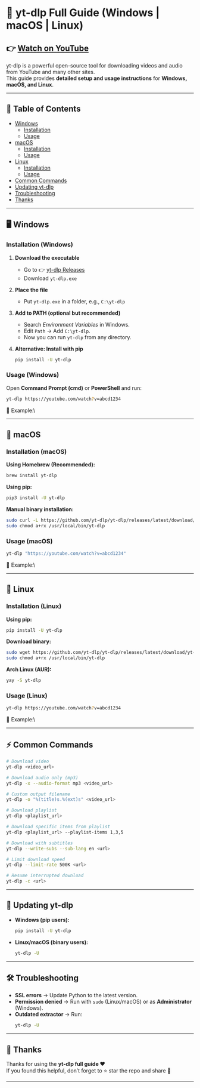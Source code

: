 # 🎥 yt-dlp Full Guide (Windows | macOS | Linux)

👉 [Watch on YouTube](https://youtube.com/@codebash10010?si=_iT9ZHNks9ZaN4d5)
---

yt-dlp is a powerful open-source tool for downloading videos and audio from YouTube and many other sites.\
This guide provides **detailed setup and usage instructions** for **Windows, macOS, and Linux**.

---

## 📑 Table of Contents

- [Windows](#️-windows)
  - [Installation](#installation-windows)
  - [Usage](#usage-windows)
- [macOS](#-macos)
  - [Installation](#installation-macos)
  - [Usage](#usage-macos)
- [Linux](#-linux)
  - [Installation](#installation-linux)
  - [Usage](#usage-linux)
- [Common Commands](#⚡-common-commands)
- [Updating yt-dlp](#🔄-updating-yt-dlp)
- [Troubleshooting](#🛠️-troubleshooting)
- [Thanks](#-thanks)

---

## 🖥️ Windows

### Installation (Windows)

1. **Download the executable**

   - Go to 👉 [yt-dlp Releases](https://github.com/yt-dlp/yt-dlp/releases/latest)
   - Download `yt-dlp.exe`

2. **Place the file**

   - Put `yt-dlp.exe` in a folder, e.g., `C:\yt-dlp`

3. **Add to PATH (optional but recommended)**

   - Search *Environment Variables* in Windows.
   - Edit `Path` → Add `C:\yt-dlp`.
   - Now you can run `yt-dlp` from any directory.

4. **Alternative: Install with pip**

   ```bash
   pip install -U yt-dlp
   ```

### Usage (Windows)

Open **Command Prompt (cmd)** or **PowerShell** and run:

```bash
yt-dlp https://youtube.com/watch?v=abcd1234
```

📸 Example:\


---

## 🍏 macOS

### Installation (macOS)

**Using Homebrew (Recommended):**

```bash
brew install yt-dlp
```

**Using pip:**

```bash
pip3 install -U yt-dlp
```

**Manual binary installation:**

```bash
sudo curl -L https://github.com/yt-dlp/yt-dlp/releases/latest/download/yt-dlp -o /usr/local/bin/yt-dlp
sudo chmod a+rx /usr/local/bin/yt-dlp
```

### Usage (macOS)

```bash
yt-dlp "https://youtube.com/watch?v=abcd1234"
```

📸 Example:\


---

## 🐧 Linux

### Installation (Linux)

**Using pip:**

```bash
pip install -U yt-dlp
```

**Download binary:**

```bash
sudo wget https://github.com/yt-dlp/yt-dlp/releases/latest/download/yt-dlp -O /usr/local/bin/yt-dlp
sudo chmod a+rx /usr/local/bin/yt-dlp
```

**Arch Linux (AUR):**

```bash
yay -S yt-dlp
```

### Usage (Linux)

```bash
yt-dlp https://youtube.com/watch?v=abcd1234
```

📸 Example:\


---

## ⚡ Common Commands

```bash
# Download video
yt-dlp <video_url>

# Download audio only (mp3)
yt-dlp -x --audio-format mp3 <video_url>

# Custom output filename
yt-dlp -o "%(title)s.%(ext)s" <video_url>

# Download playlist
yt-dlp <playlist_url>

# Download specific items from playlist
yt-dlp <playlist_url> --playlist-items 1,3,5

# Download with subtitles
yt-dlp --write-subs --sub-lang en <url>

# Limit download speed
yt-dlp --limit-rate 500K <url>

# Resume interrupted download
yt-dlp -c <url>
```

---

## 🔄 Updating yt-dlp

- **Windows (pip users):**
  ```bash
  pip install -U yt-dlp
  ```
- **Linux/macOS (binary users):**
  ```bash
  yt-dlp -U
  ```

---

## 🛠️ Troubleshooting

- **SSL errors** → Update Python to the latest version.
- **Permission denied** → Run with `sudo` (Linux/macOS) or as **Administrator** (Windows).
- **Outdated extractor** → Run:
  ```bash
  yt-dlp -U
  ```

---

## 🙏 Thanks

Thanks for using the **yt-dlp full guide ❤️**\
If you found this helpful, don’t forget to ⭐ star the repo and share 🚀

---

